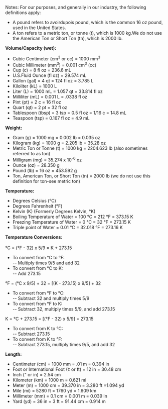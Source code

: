 Notes: For our purposes, and generally in our industry, the following definitions apply:
<ul>
<li>A                    pound refers to avoirdupois pound, which is the common 16 oz pound, used in the United States. </li>
<li> A ton refers to a metric ton, or tonne (t), which is 1000 kg.We do not use the American Ton or Short Ton (tn), which is 2000 lb. </li>
</ul>
<p> <strong> Volume/Capacity (wet):</strong></P>
<ul>
<li> Cubic Centimeter (cm<sup>3</sup> or cc) = 1000 mm<sup>3</sup> </li>
<li>Cubic                    Millimeter (mm<sup>3</sup>) = 0.001 cm<sup>3</sup> (cc) </li>
<li>Cup                    (c) = 8 fl oz = 236.6 mL </li>
<li>U.S.Fluid                    Ounce (fl oz) = 29.574 mL </li>
<li>Gallon                    (gal) = 4 qt = 124 fl oz = 3.785 L </li>
<li>Kiloliter                    (kL) = 1000 L </li>
<li>Liter                    (L) = 1000 mL = 1.057 qt = 33.814 fl oz </li>
<li>Milliliter                    (mL) = 0.001 L = .0338 fl oz </li>
<li>Pint                    (pt) = 2 c = 16 fl oz </li>
<li>Quart                    (qt) = 2 pt = 32 fl oz </li>
<li>Tablespoon                    (tbsp) = 3 tsp = 0.5 fl oz = 1/16 c = 14.8 mL </li>
<li>Teaspoon                    (tsp) = 0.167 fl oz = 4.9 mL </li>
</ul>
 <strong> Weight:</strong><br /> 
<ul>
<li>Gram                    (g) = 1000 mg = 0.002 lb = 0.035 oz </li>
<li>Kilogram                    (kg) = 1000 g = 2.205 lb = 35.28 oz </li>
<li>Metric                    Ton or Tonne (t) = 1000 kg = 2204.623 lb (also sometimes referred                    to as ton) </li>
<li>Milligram                    (mg) = 35.274 x 10<sup>-6</sup> oz </li>
<li>Ounce                    (oz) = 28.350 g </li>
<li>Pound                    (lb) = 16 oz = 453.592 g </li>
<li>Ton,                    American Ton, or Short Ton (tn) = 2000 lb (we do not use this                    definition for ton-see metric ton) </li>
</ul>
<strong> Temperature: </strong><br /> 
<ul>
<li>Degrees                    Celsius (°C) </li>
<li>Degrees                    Fahrenheit (°F) </li>
<li>Kelvin                    (K) (Formerly Degrees Kelvin, °K) </li>
<li>Boiling                    Temperature of Water = 100 °C = 212 °F = 373.15 K </li>
<li>Freezing                    Temperature of Water = 0 °C = 32 °F = 273.15 K </li>
<li>Triple                    point of Water = 0.01 °C = 32.018 °F = 273.16 K </li>
</ul>
<strong> Temperature Conversions:</strong><br /> <br /> °C = (°F - 32) x 5/9 = K + 273.15                     
<ul>
<li>To                    convert from °C to °F: <br /> -- Multiply times 9/5 and add 32 </li>
<li>To                    convert from °C to K: <br /> -- Add 273.15 </li>
</ul>
°F                = (°C x 9/5) + 32 = [(K - 273.15) x 9/5] + 32 <br /> 
<ul>
<li>To                    convert from °F to °C: <br /> -- Subtract 32 and multiply times 5/9 </li>
<li>To                    convert from °F to K: <br /> -- Subtract 32, multiply times 5/9, and add 273.15 </li>
</ul>
K                = °C + 273.15 = [(°F - 32) x 5/9] = 273.15 <br /> 
<ul>
<li>To                    convert from K to °C: <br /> -- Subtract 273.15 </li>
<li>To                    convert from K to °F: <br /> -- Subtract 273.15, multiply times 9/5, and add 32 </li>
</ul>
<strong> Length:</strong> <br /> 
<ul>
<li>Centimeter                    (cm) = 1000 mm = .01 m = 0.394 in </li>
<li>Foot                    or International Foot (¢ or ft) = 12 in = 30.48 cm </li>
<li>Inch                    (" or in) = 2.54 cm </li>
<li>Kilometer                    (km) = 1000 m = 0.621 mi </li>
<li>Meter                    (m) = 1000 cm = 39.370 in = 3.280 ft =1.094 yd </li>
<li>Mile                    (mi) = 5280 ft = 1760 yd = 1.609 km </li>
<li>Millimeter                    (mm) = 0.1 cm = 0.001 m = 0.039 in </li>
<li>Yard                    (yd) = 36 in = 3 ft = 91.44 cm = 0.914 m </li>
</ul>
